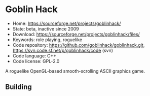 # Goblin Hack

- Home: https://sourceforge.net/projects/goblinhack/
- State: beta, inactive since 2009
- Download: https://sourceforge.net/projects/goblinhack/files/
- Keywords: role playing, roguelike
- Code repository: https://github.com/goblinhack/goblinhack.git, https://svn.code.sf.net/p/goblinhack/code (svn)
- Code language: C++
- Code license: GPL-2.0

A roguelike OpenGL-based smooth-scrolling ASCII graphics game.

## Building



